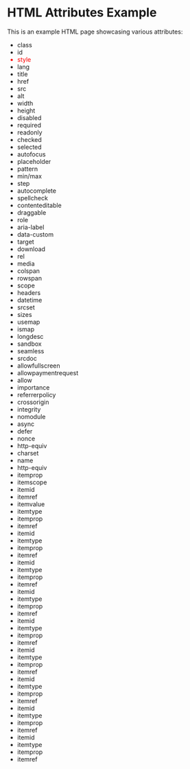 <!DOCTYPE html>
<html>
  <head>
    <title>HTML Attributes Example</title>
  </head>
  <body>
    <h1>HTML Attributes Example</h1>
    <p>This is an example HTML page showcasing various attributes:</p>
    <ul>
      <li class="highlighted">class</li>
      <li id="myId">id</li>
      <li style="color: red;">style</li>
      <li lang="en">lang</li>
      <li title="Tooltip text">title</li>
      <li href="https://www.example.com">href</li>
      <li src="image.jpg">src</li>
      <li alt="Alternative text">alt</li>
      <li width="300">width</li>
      <li height="200">height</li>
      <li disabled>disabled</li>
      <li required>required</li>
      <li readonly>readonly</li>
      <li checked>checked</li>
      <li selected>selected</li>
      <li autofocus>autofocus</li>
      <li placeholder="Enter your name">placeholder</li>
      <li pattern="[A-Za-z]{3}">pattern</li>
      <li min="0" max="100">min/max</li>
      <li step="5">step</li>
      <li autocomplete="off">autocomplete</li>
      <li spellcheck="true">spellcheck</li>
      <li contenteditable="true">contenteditable</li>
      <li draggable="true">draggable</li>
      <li hidden>hidden</li>
      <li role="button">role</li>
      <li aria-label="Close">aria-label</li>
      <li data-custom="value">data-custom</li>
      <li target="_blank">target</li>
      <li download>download</li>
      <li rel="stylesheet">rel</li>
      <li media="screen">media</li>
      <li colspan="2">colspan</li>
      <li rowspan="3">rowspan</li>
      <li scope="col">scope</li>
      <li headers="col1 col2">headers</li>
      <li datetime="2023-07-01T09:00:00">datetime</li>
      <li srcset="image.jpg 1x, image@2x.jpg 2x">srcset</li>
      <li sizes="(max-width: 600px) 100vw, 50vw">sizes</li>
      <li usemap="#map">usemap</li>
      <li ismap>ismap</li>
      <li alt="Image description" longdesc="description.html">longdesc</li>
      <li sandbox="allow-scripts">sandbox</li>
      <li seamless>seamless</li>
      <li srcdoc="<p>Embedded document</p>">srcdoc</li>
      <li allowfullscreen>allowfullscreen</li>
      <li allowpaymentrequest>allowpaymentrequest</li>
      <li allow="geolocation">allow</li>
      <li importance="high">importance</li>
      <li referrerpolicy="no-referrer">referrerpolicy</li>
      <li crossorigin="anonymous">crossorigin</li>
      <li integrity="sha256-abc123">integrity</li>
      <li nomodule>nomodule</li>
      <li async>async</li>
      <li defer>defer</li>
      <li nonce="abc123">nonce</li>
      <li http-equiv="refresh" content="5">http-equiv</li>
      <li charset="UTF-8">charset</li>
      <li name="viewport" content="width=device-width, initial-scale=1.0">name</li>
      <li http-equiv="X-UA-Compatible" content="IE=edge">http-equiv</li>
      <li itemprop="name">itemprop</li>
      <li itemscope itemtype="http://schema.org/Person">itemscope</li>
      <li itemid="https://www.example.com/person/john-doe">itemid</li>
      <li itemref="profile">itemref</li>
      <li itemvalue="42">itemvalue</li>
      <li itemtype="http://schema.org/Book">itemtype</li>
      <li itemprop="author">itemprop</li>
      <li itemref="author">itemref</li>
      <li itemid="https://www.example.com/person/jane-doe">itemid</li>
      <li itemtype="http://schema.org/Person">itemtype</li>
      <li itemprop="name">itemprop</li>
      <li itemref="name">itemref</li>
      <li itemid="https://www.example.com/person/john-doe">itemid</li>
      <li itemtype="http://schema.org/Person">itemtype</li>
      <li itemprop="name">itemprop</li>
      <li itemref="name">itemref</li>
      <li itemid="https://www.example.com/person/jane-doe">itemid</li>
      <li itemtype="http://schema.org/Person">itemtype</li>
      <li itemprop="name">itemprop</li>
      <li itemref="name">itemref</li>
      <li itemid="https://www.example.com/person/john-doe">itemid</li>
      <li itemtype="http://schema.org/Person">itemtype</li>
      <li itemprop="name">itemprop</li>
      <li itemref="name">itemref</li>
      <li itemid="https://www.example.com/person/jane-doe">itemid</li>
      <li itemtype="http://schema.org/Person">itemtype</li>
      <li itemprop="name">itemprop</li>
      <li itemref="name">itemref</li>
      <li itemid="https://www.example.com/person/john-doe">itemid</li>
      <li itemtype="http://schema.org/Person">itemtype</li>
      <li itemprop="name">itemprop</li>
      <li itemref="name">itemref</li>
      <li itemid="https://www.example.com/person/jane-doe">itemid</li>
      <li itemtype="http://schema.org/Person">itemtype</li>
      <li itemprop="name">itemprop</li>
      <li itemref="name">itemref</li>
      <li itemid="https://www.example.com/person/john-doe">itemid</li>
      <li itemtype="http://schema.org/Person">itemtype</li>
      <li itemprop="name">itemprop</li>
      <li itemref="name">itemref</li
